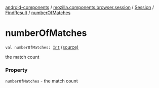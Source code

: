 [android-components](../../../index.md) / [mozilla.components.browser.session](../../index.md) / [Session](../index.md) / [FindResult](index.md) / [numberOfMatches](./number-of-matches.md)

# numberOfMatches

`val numberOfMatches: `[`Int`](https://kotlinlang.org/api/latest/jvm/stdlib/kotlin/-int/index.html) [(source)](https://github.com/mozilla-mobile/android-components/blob/master/components/browser/session/src/main/java/mozilla/components/browser/session/Session.kt#L181)

the match count

### Property

`numberOfMatches` - the match count